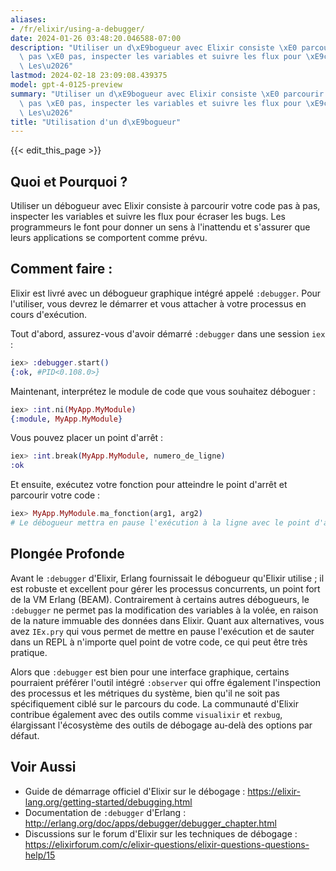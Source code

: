 ```yaml
---
aliases:
- /fr/elixir/using-a-debugger/
date: 2024-01-26 03:48:20.046588-07:00
description: "Utiliser un d\xE9bogueur avec Elixir consiste \xE0 parcourir votre code\
  \ pas \xE0 pas, inspecter les variables et suivre les flux pour \xE9craser les bugs.\
  \ Les\u2026"
lastmod: 2024-02-18 23:09:08.439375
model: gpt-4-0125-preview
summary: "Utiliser un d\xE9bogueur avec Elixir consiste \xE0 parcourir votre code\
  \ pas \xE0 pas, inspecter les variables et suivre les flux pour \xE9craser les bugs.\
  \ Les\u2026"
title: "Utilisation d'un d\xE9bogueur"
---
```


{{< edit_this_page >}}

## Quoi et Pourquoi ?
Utiliser un débogueur avec Elixir consiste à parcourir votre code pas à pas, inspecter les variables et suivre les flux pour écraser les bugs. Les programmeurs le font pour donner un sens à l'inattendu et s'assurer que leurs applications se comportent comme prévu.

## Comment faire :
Elixir est livré avec un débogueur graphique intégré appelé `:debugger`. Pour l'utiliser, vous devrez le démarrer et vous attacher à votre processus en cours d'exécution.

Tout d'abord, assurez-vous d'avoir démarré `:debugger` dans une session `iex` :
```elixir
iex> :debugger.start()
{:ok, #PID<0.108.0>}
```

Maintenant, interprétez le module de code que vous souhaitez déboguer :
```elixir
iex> :int.ni(MyApp.MyModule)
{:module, MyApp.MyModule}
```

Vous pouvez placer un point d'arrêt :
```elixir
iex> :int.break(MyApp.MyModule, numero_de_ligne)
:ok
```

Et ensuite, exécutez votre fonction pour atteindre le point d'arrêt et parcourir votre code :
```elixir
iex> MyApp.MyModule.ma_fonction(arg1, arg2)
# Le débogueur mettra en pause l'exécution à la ligne avec le point d'arrêt
```

## Plongée Profonde
Avant le `:debugger` d'Elixir, Erlang fournissait le débogueur qu'Elixir utilise ; il est robuste et excellent pour gérer les processus concurrents, un point fort de la VM Erlang (BEAM). Contrairement à certains autres débogueurs, le `:debugger` ne permet pas la modification des variables à la volée, en raison de la nature immuable des données dans Elixir. Quant aux alternatives, vous avez `IEx.pry` qui vous permet de mettre en pause l'exécution et de sauter dans un REPL à n'importe quel point de votre code, ce qui peut être très pratique.

Alors que `:debugger` est bien pour une interface graphique, certains pourraient préférer l'outil intégré `:observer` qui offre également l'inspection des processus et les métriques du système, bien qu'il ne soit pas spécifiquement ciblé sur le parcours du code. La communauté d'Elixir contribue également avec des outils comme `visualixir` et `rexbug`, élargissant l'écosystème des outils de débogage au-delà des options par défaut.

## Voir Aussi
- Guide de démarrage officiel d'Elixir sur le débogage : https://elixir-lang.org/getting-started/debugging.html
- Documentation de `:debugger` d'Erlang : http://erlang.org/doc/apps/debugger/debugger_chapter.html
- Discussions sur le forum d'Elixir sur les techniques de débogage : https://elixirforum.com/c/elixir-questions/elixir-questions-questions-help/15
